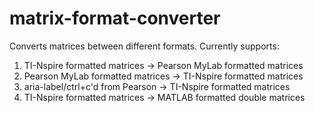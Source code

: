 # matrix-format-converter
Converts matrices between different formats. 
Currently supports:
1. TI-Nspire formatted matrices -> Pearson MyLab formatted matrices
2. Pearson MyLab formatted matrices -> TI-Nspire formatted matrices
3. aria-label/ctrl+c'd from Pearson -> TI-Nspire formatted matrices
4. TI-Nspire formatted matrices -> MATLAB formatted double matrices 
